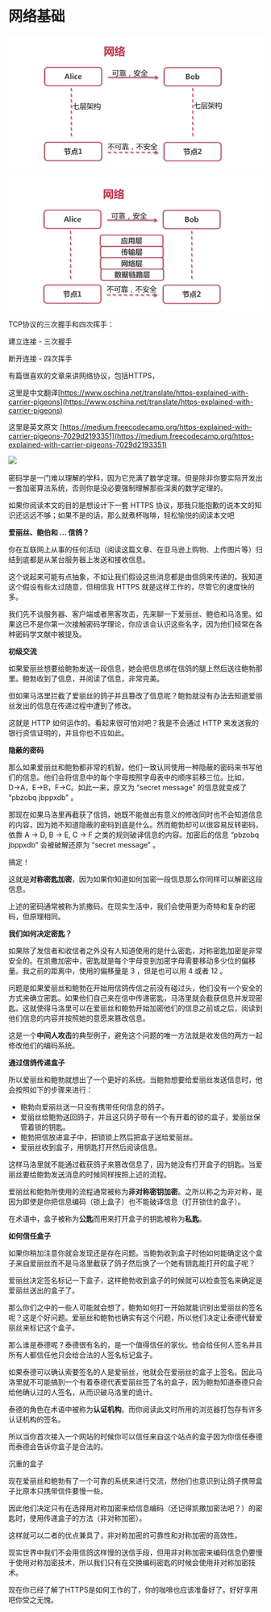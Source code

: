 # 网络基础



![](../.gitbook/assets/image%20%2810%29.png)

![&#x4E03;&#x5C42;&#x534F;&#x8BAE;&#xFF0C;&#x56FE;&#x91CC;&#x53EA;&#x5217;&#x4E86;&#x4E94;&#x5C42;](../.gitbook/assets/image%20%2814%29.png)



TCP协议的三次握手和四次挥手：

建立连接 - 三次握手

断开连接 - 四次挥手





有篇很喜欢的文章来讲网络协议，包括HTTPS，

这里是中文翻译[https://www.oschina.net/translate/https-explained-with-carrier-pigeons](https://www.oschina.net/translate/https-explained-with-carrier-pigeons) 

这里是英文原文 [https://medium.freecodecamp.org/https-explained-with-carrier-pigeons-7029d2193351](https://medium.freecodecamp.org/https-explained-with-carrier-pigeons-7029d2193351)

![](https://static.oschina.net/uploads/space/2018/0330/183440_9Te5_3703517.png)

密码学是一门难以理解的学科，因为它充满了数学定理。但是除非你要实际开发出一套加密算法系统，否则你是没必要强制理解那些深奥的数学定理的。

如果你阅读本文的目的是想设计下一套 HTTPS 协议，那我只能抱歉的说本文的知识还远远不够；如果不是的话，那么就煮杯咖啡，轻松愉悦的阅读本文吧

**爱丽丝、鲍伯和 ... 信鸽？**

你在互联网上从事的任何活动（阅读这篇文章、在亚马逊上购物、上传图片等）归结到底都是从某台服务器上发送和接收信息。  


这个说起来可能有点抽象，不如让我们假设这些消息都是由信鸽来传递的。我知道这个假设有些太过随意，但相信我 HTTPS 就是这样工作的，尽管它的速度快的多。  


我们先不谈服务器、客户端或者黑客攻击，先来聊一下爱丽丝、鲍伯和马洛里。如果这已不是你第一次接触密码学理论，你应该会认识这些名字，因为他们经常在各种密码学文献中被提及。

**初级交流**

如果爱丽丝想要给鲍勃发送一段信息，她会把信息绑在信鸽的腿上然后送往鲍勃那里。鲍勃收到了信息，并阅读了信息，非常完美。

但如果马洛里拦截了爱丽丝的鸽子并且篡改了信息呢？鲍勃就没有办法去知道爱丽丝发出的信息在传递过程中遭到了修改。

这就是 HTTP 如何运作的。看起来很可怕对吧？我是不会通过 HTTP 来发送我的银行资信证明的，并且你也不应如此。

**隐蔽的密码**

那么如果爱丽丝和鲍勃都非常的机智。他们一致认同使用一种隐蔽的密码来书写他们的信息。他们会将信息中的每个字母按照字母表中的顺序前移三位。比如，D→A，E→B，F→C。如此一来，原文为 “secret message” 的信息就变成了 “pbzobq jbppxdb” 。

那现在如果马洛里再截获了信鸽，她既不能做出有意义的修改同时也不会知道信息的内容，因为她不知道隐蔽的密码到底是什么。然而鲍勃却可以很容易反转密码，依靠 A → D, B → E, C → F 之类的规则破译信息的内容。加密后的信息 “pbzobq jbppxdb” 会被破解还原为 “secret message” 。  


搞定！

这就是**对称密匙加密**，因为如果你知道如何加密一段信息那么你同样可以解密这段信息。

上述的密码通常被称为凯撒码。在现实生活中，我们会使用更为奇特和复杂的密码，但原理相同。

**我们如何决定密匙？**

如果除了发信者和收信者之外没有人知道使用的是什么密匙，对称密匙加密是非常安全的。在凯撒加密中，密匙就是每个字母变到加密字母需要移动多少位的偏移量。我之前的距离中，使用的偏移量是 3 ，但是也可以用 4 或者 12 。

问题是如果爱丽丝和鲍勃在开始用信鸽传信之前没有碰过头，他们没有一个安全的方式来确立密匙。如果他们自己来在信中传递密匙，马洛里就会截获信息并发现密匙。这就使得马洛里可以在爱丽丝和鲍勃开始加密他们的信息之前或之后，阅读到他们信息的内容并按照她的意愿来篡改信息。

这是一个**中间人攻击**的典型例子，避免这个问题的唯一方法就是收发信的两方一起修改他们的编码系统。

**通过信鸽传递盒子**

所以爱丽丝和鲍勃就想出了一个更好的系统。当鲍勃想要给爱丽丝发送信息时，他会按照如下的步骤来进行：

* 鲍勃向爱丽丝送一只没有携带任何信息的鸽子。
* 爱丽丝给鲍勃送回鸽子，并且这只鸽子带有一个有开着的锁的盒子，爱丽丝保管着锁的钥匙。
* 鲍勃把信放进盒子中，把锁锁上然后把盒子送给爱丽丝。
* 爱丽丝收到盒子，用钥匙打开然后阅读信息。

这样马洛里就不能通过截获鸽子来篡改信息了，因为她没有打开盒子的钥匙。当爱丽丝要给鲍勃发送消息的时候同样按照上述的流程。

爱丽丝和鲍勃所使用的流程通常被称为**非对称密钥加密**。之所以称之为非对称，是因为即使是你把信息编码（锁上盒子）也不能破译信息（打开锁住的盒子）。

在术语中，盒子被称为**公匙**而用来打开盒子的钥匙被称为**私匙**。

**如何信任盒子**

如果你稍加注意你就会发现还是存在问题。当鲍勃收到盒子时他如何能确定这个盒子来自爱丽丝而不是马洛里截获了鸽子然后换了一个她有钥匙能打开的盒子呢？

爱丽丝决定签名标记一下盒子，这样鲍勃收到盒子的时候就可以检查签名来确定是爱丽丝送出的盒子了。

那么你们之中的一些人可能就会想了，鲍勃如何打一开始就能识别出爱丽丝的签名呢？这是个好问题。爱丽丝和鲍勃也确实有这个问题，所以他们决定让泰德代替爱丽丝来标记这个盒子。

那么谁是泰德呢？泰德很有名的，是一个值得信任的家伙。他会给任何人签名并且所有人都信任他只会给合法的人签名标记盒子。

如果泰德可以确认索要签名的人是爱丽丝，他就会在爱丽丝的盒子上签名。因此马洛里就不可能搞到一个有着泰德代表爱丽丝签了名的盒子，因为鲍勃知道泰德只会给他确认过的人签名，从而识破马洛里的诡计。

泰德的角色在术语中被称为**认证机构**。而你阅读此文时所用的浏览器打包存有许多认证机构的签名。

所以当你首次接入一个网站的时候你可以信任来自这个站点的盒子因为你信任泰德而泰德会告诉你盒子是合法的。

沉重的盒子

现在爱丽丝和鲍勃有了一个可靠的系统来进行交流，然他们也意识到让鸽子携带盒子比原本只携带信件要慢一些。

因此他们决定只有在选择用对称加密来给信息编码（还记得凯撒加密法吧？）的密匙时，使用传递盒子的方法（非对称加密）。

这样就可以二者的优点兼具了，非对称加密的可靠性和对称加密的高效性。

现实世界中我们不会用信鸽这样慢的送信手段，但用非对称加密来编码信息仍要慢于使用对称加密技术，所以我们只有在交换编码密匙的时候会使用非对称加密技术。

现在你已经了解了HTTPS是如何工作的了，你的咖啡也应该准备好了。好好享用吧你受之无愧。

